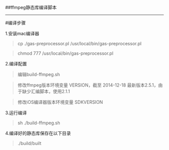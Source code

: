 ##ffmpeg静态库编译脚本

---------

#编译步骤

1.安装mac编译器

> cp ./gas-preprocessor.pl /usr/local/bin/gas-preprocessor.pl

> chmod 777 /usr/local/bin/gas-preprocessor.pl

2.编译配置

> 编辑build-ffmpeg.sh

> 修改ffmpeg版本环境变量 VERSION，截至 2014-12-18 最新版本2.5.1，由于缺少汇编脚本，使用2.1.1

> 修改iOS编译器版本环境变量 SDKVERSION

3.运行编译

> sh ./build-ffmpeg.sh

4.编译好的静态库保存在以下目录

> ./build/built